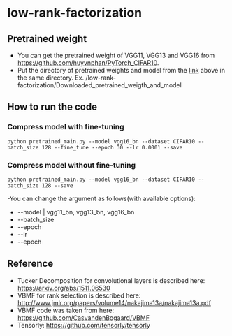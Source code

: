# low-rank-factorization
## Pretrained weight 
- You can get the pretrained weight of VGG11, VGG13 and VGG16 from https://github.com/huyvnphan/PyTorch_CIFAR10. 
- Put the directory of pretrained weights and model from the [link](https://github.com/huyvnphan/PyTorch_CIFAR10) above in the same directory. Ex. /low-rank-factorization/Downloaded_pretrained_weigth_and_model

## How to run the code
### Compress model with fine-tuning

`python pretrained_main.py --model vgg16_bn --dataset CIFAR10 --batch_size 128 --fine_tune --epoch 30 --lr 0.0001 --save`

### Compress model without fine-tuning

`python pretrained_main.py --model vgg16_bn --dataset CIFAR10 --batch_size 128 --save`

-You can change the argument as follows(with available options):
 * --model | vgg11_bn, vgg13_bn, vgg16_bn
 * --batch_size
 * --epoch 
 * --lr
 * --epoch

## Reference
- Tucker Decomposition for convolutional layers is described here: https://arxiv.org/abs/1511.06530
- VBMF for rank selection is described here: http://www.jmlr.org/papers/volume14/nakajima13a/nakajima13a.pdf
- VBMF code was taken from here: https://github.com/CasvandenBogaard/VBMF
- Tensorly: https://github.com/tensorly/tensorly
